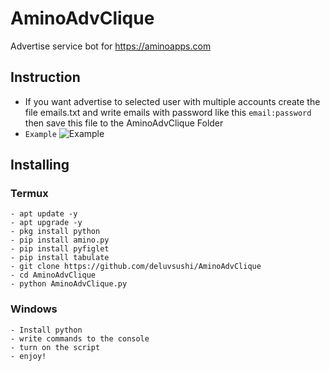 # AminoAdvClique
Advertise service bot for https://aminoapps.com

## Instruction
- If you want advertise to selected user with multiple accounts create the file emails.txt and write emails with password like this `email:password` then save this file to the AminoAdvClique Folder
- `Example`
![Example](https://i.ibb.co/ZVq3wLv/Screenshot-2021-11-09-21-01-18-98-87c2225eebc34d2513fa0e7ad5b93cfc.jpg)


## Installing

### Termux
```shell
- apt update -y
- apt upgrade -y
- pkg install python
- pip install amino.py
- pip install pyfiglet
- pip install tabulate
- git clone https://github.com/deluvsushi/AminoAdvClique
- cd AminoAdvClique
- python AminoAdvClique.py
```

### Windows
```
- Install python
- write commands to the console
- turn on the script
- enjoy!
```
